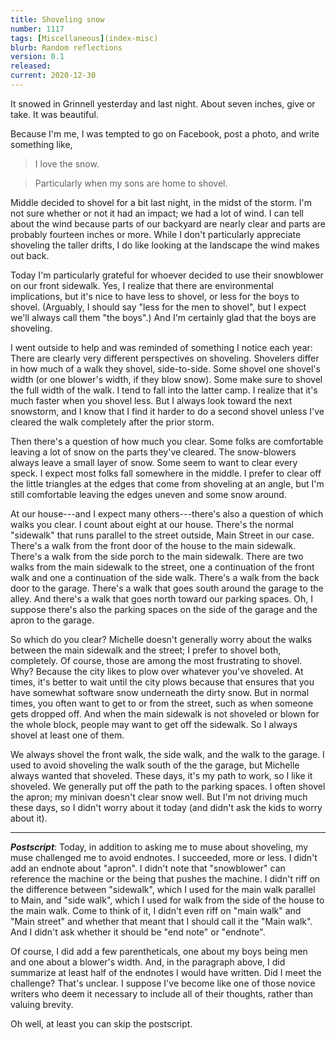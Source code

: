 ```yaml
---
title: Shoveling snow
number: 1117
tags: [Miscellaneous](index-misc)
blurb: Random reflections
version: 0.1
released: 
current: 2020-12-30
---
```

It snowed in Grinnell yesterday and last night.  About seven inches, give
or take.  It was beautiful.

Because I'm me, I was tempted to go on Facebook, post a photo, and write 
something like,

> I love the snow.

> Particularly when my sons are home to shovel.

Middle decided to shovel for a bit last night, in the midst of the
storm.  I'm not sure whether or not it had an impact; we had a lot
of wind.  I can tell about the wind because parts of our backyard
are nearly clear and parts are probably fourteen inches or more.
While I don't particularly appreciate shoveling the taller drifts,
I do like looking at the landscape the wind makes out back.

Today I'm particularly grateful for whoever decided to use their
snowblower on our front sidewalk.  Yes, I realize that there are
environmental implications, but it's nice to have less to shovel,
or less for the boys to shovel.  (Arguably, I should say "less for
the men to shovel", but I expect we'll always call them "the boys".)
And I'm certainly glad that the boys are shoveling.

I went outside to help and was reminded of something I notice each
year: There are clearly very different perspectives on shoveling.
Shovelers differ in how much of a walk they shovel, side-to-side.
Some shovel one shovel's width (or one blower's width, if they blow
snow).  Some make sure to shovel the full width of the walk.  I
tend to fall into the latter camp.  I realize that it's much faster
when you shovel less.  But I always look toward the next snowstorm,
and I know that I find it harder to do a second shovel unless I've
cleared the walk completely after the prior storm.

Then there's a question of how much you clear.  Some folks are
comfortable leaving a lot of snow on the parts they've cleared.
The snow-blowers always leave a small layer of snow.  Some seem to
want to clear every speck.  I expect most folks fall somewhere in
the middle.  I prefer to clear off the little triangles at the edges
that come from shoveling at an angle, but I'm still comfortable leaving
the edges uneven and some snow around.

At our house---and I expect many others---there's also a question of
which walks you clear.  I count about eight at our house.  There's
the normal "sidewalk" that runs parallel to the street outside, Main
Street in our case.  There's a walk from the front door of the house
to the main sidewalk.  There's a walk from the side porch to the main
sidewalk.  There are two walks from the main sidewalk to the street,
one a continuation of the front walk and one a continuation of the
side walk.  There's a walk from the back door to the garage.  There's
a walk that goes south around the garage to the alley.  And there's
a walk that goes north toward our parking spaces.  Oh, I suppose there's
also the parking spaces on the side of the garage and the apron to the
garage.

So which do you clear?  Michelle doesn't generally worry about the
walks between the main sidewalk and the street; I prefer to shovel
both, completely.  Of course, those are among the most frustrating
to shovel.  Why?  Because the city likes to plow over whatever you've
shoveled.  At times, it's better to wait until the city plows because
that ensures that you have somewhat software snow underneath the
dirty snow.  But in normal times, you often want to get to or from
the street, such as when someone gets dropped off.  And when the 
main sidewalk is not shoveled or blown for the whole block, people
may want to get off the sidewalk.  So I always shovel at least one of
them.

We always shovel the front walk, the side walk, and the walk to the
garage.  I used to avoid shoveling the walk south of the the garage,
but Michelle always wanted that shoveled.  These days, it's my path
to work, so I like it shoveled.  We generally put off the path to
the parking spaces.  I often shovel the apron; my minivan doesn't
clear snow well.  But I'm not driving much these days, so I didn't
worry about it today (and didn't ask the kids to worry about it).

---

**_Postscript_**: Today, in addition to asking me to muse about
shoveling, my muse challenged me to avoid endnotes.  I succeeded,
more or less.  I didn't add an endnote about "apron".  I didn't
note that "snowblower" can reference the machine or the being that
pushes the machine.  I didn't riff on the difference between
"sidewalk", which I used for the main walk parallel to Main, and
"side walk", which I used for walk from the side of the house to
the main walk.  Come to think of it, I didn't even riff on "main
walk" and "Main street" and whether that meant that I should call
it the "Main walk".  And I didn't ask whether it should be "end
note" or "endnote".

Of course, I did add a few parentheticals, one about my boys being
men and one about a blower's width.  And, in the paragraph above,
I did summarize at least half of the endnotes I would have written.
Did I meet the challenge?  That's unclear.  I suppose I've become like
one of those novice writers who deem it necessary to include all of
their thoughts, rather than valuing brevity. 

Oh well, at least you can skip the postscript.
